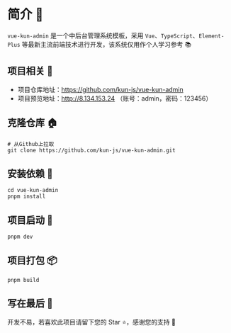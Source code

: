 # 简介 📃

`vue-kun-admin` 是一个中后台管理系统模板，采用 `Vue`、`TypeScript`、`Element-Plus` 等最新主流前端技术进行开发，该系统仅用作个人学习参考 📚

## 项目相关 🧭

- 项目仓库地址：https://github.com/kun-js/vue-kun-admin
- 项目预览地址：http://8.134.153.24
  （账号：admin，密码：123456）

## 克隆仓库 🏠

```
# 从Github上拉取
git clone https://github.com/kun-js/vue-kun-admin.git
```

## 安装依赖 🏀

```
cd vue-kun-admin
pnpm install
```

## 项目启动 🚀

```
pnpm dev
```

## 项目打包 📦

```
pnpm build
```

## 写在最后 💖

开发不易，若喜欢此项目请留下您的 Star ⭐，感谢您的支持 🙏
